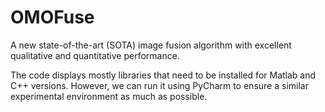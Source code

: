 # OMOFuse
 A new state-of-the-art (SOTA) image fusion algorithm with excellent qualitative and quantitative performance.

The code displays mostly libraries that need to be installed for Matlab and C++ versions. However, we can run it using PyCharm to ensure a similar experimental environment as much as possible.
 
